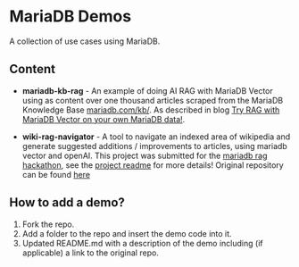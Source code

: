 # MariaDB Demos
A collection of use cases using MariaDB. 

## Content

* **mariadb-kb-rag** - An example of doing AI RAG with MariaDB Vector using as content over one thousand articles scraped from the MariaDB Knowledge Base [mariadb.com/kb/](http://mariadb.com/kb). As described in blog [Try RAG with MariaDB Vector on your own MariaDB data!](https://mariadb.org/rag-with-mariadb-vector/).

* **wiki-rag-navigator** - A tool to navigate an indexed area of wikipedia and generate suggested additions / improvements to articles, using mariadb vector and openAI. This project was submitted for the [mariadb rag hackathon](https://mariadb.org/helsinki-python-meetup-with-mariadb/), see the [project readme](wiki-rag-navigator/readme.md) for more details! Original repository can be found [here](https://github.com/djstockma/wiki-rag-enhancer)


## How to add a demo? 
1. Fork the repo. 
2. Add a folder to the repo and insert the demo code into it. 
3. Updated README.md with a description of the demo including (if applicable) a link to the original repo.